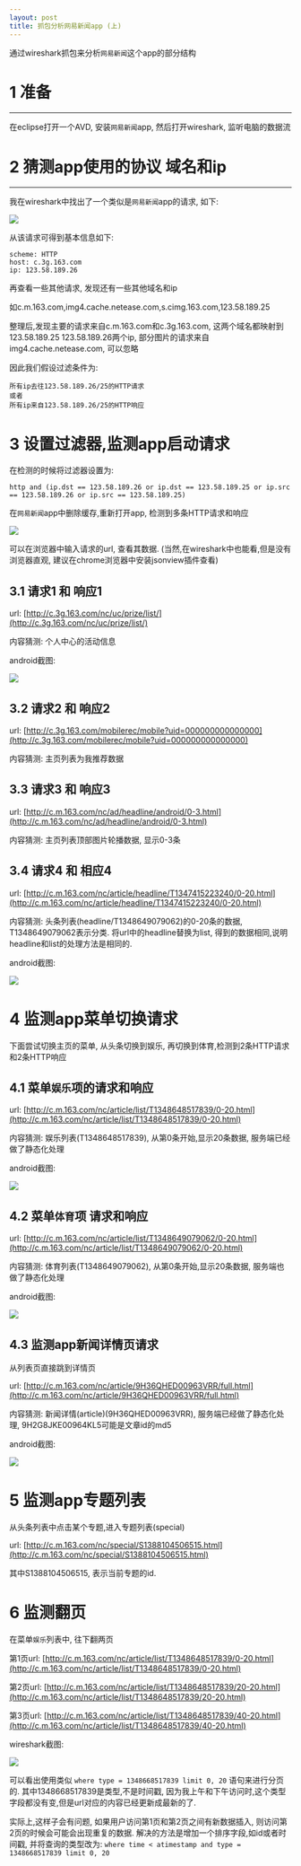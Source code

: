 ```yaml
---
layout: post
title: 抓包分析网易新闻app (上)
---
```


通过wireshark抓包来分析`网易新闻`这个app的部分结构

# 1 准备 
--------------

在eclipse打开一个AVD, 安装`网易新闻`app, 然后打开wireshark, 监听电脑的数据流


# 2 猜测app使用的协议 域名和ip
----------------
我在wireshark中找出了一个类似是`网易新闻`app的请求, 如下:

![](/assets/images/netease_news/firstfind.png)

从该请求可得到基本信息如下:

    scheme: HTTP
    host: c.3g.163.com
    ip: 123.58.189.26

再查看一些其他请求, 发现还有一些其他域名和ip

如c.m.163.com,img4.cache.netease.com,s.cimg.163.com,123.58.189.25

整理后,发现主要的请求来自c.m.163.com和c.3g.163.com, 这两个域名都映射到123.58.189.25 123.58.189.26两个ip, 部分图片的请求来自img4.cache.netease.com, 可以忽略

因此我们假设过滤条件为: 

    所有ip去往123.58.189.26/25的HTTP请求
    或者
    所有ip来自123.58.189.26/25的HTTP响应


# 3 设置过滤器,监测app启动请求

在检测的时候将过滤器设置为: 

    http and (ip.dst == 123.58.189.26 or ip.dst == 123.58.189.25 or ip.src == 123.58.189.26 or ip.src == 123.58.189.25)


在`网易新闻`app中删除缓存,重新打开app, 检测到多条HTTP请求和响应

![](/assets/images/netease_news/1-4.png)

可以在浏览器中输入请求的url, 查看其数据. (当然,在wireshark中也能看,但是没有浏览器直观, 建议在chrome浏览器中安装jsonview插件查看)

## 3.1 请求1 和 响应1

url: [http://c.3g.163.com/nc/uc/prize/list/](http://c.3g.163.com/nc/uc/prize/list/)

内容猜测:  个人中心的活动信息

android截图: 

![](/assets/images/netease_news/ns1.png)


## 3.2 请求2 和 响应2

url: [http://c.3g.163.com/mobilerec/mobile?uid=000000000000000](http://c.3g.163.com/mobilerec/mobile?uid=000000000000000)

内容猜测: 主页列表为我推荐数据 


## 3.3 请求3 和 响应3

url: [http://c.m.163.com/nc/ad/headline/android/0-3.html](http://c.m.163.com/nc/ad/headline/android/0-3.html)

内容猜测: 主页列表顶部图片轮播数据, 显示0-3条 

## 3.4 请求4 和 相应4

url: [http://c.m.163.com/nc/article/headline/T1347415223240/0-20.html](http://c.m.163.com/nc/article/headline/T1347415223240/0-20.html) 

内容猜测:  头条列表(headline/T1348649079062)的0-20条的数据, T1348649079062表示分类. 将url中的headline替换为list, 得到的数据相同,说明headline和list的处理方法是相同的.

android截图: 

![](/assets/images/netease_news/ns2.png)

# 4 监测app菜单切换请求

下面尝试切换主页的菜单, 从头条切换到娱乐, 再切换到体育,检测到2条HTTP请求和2条HTTP响应

## 4.1 菜单`娱乐`项的请求和响应

url: [http://c.m.163.com/nc/article/list/T1348648517839/0-20.html](http://c.m.163.com/nc/article/list/T1348648517839/0-20.html)

内容猜测: 娱乐列表(T1348648517839), 从第0条开始,显示20条数据, 服务端已经做了静态化处理

android截图: 

![](/assets/images/netease_news/ns3.png)


## 4.2 菜单`体育`项 请求和响应

url: [http://c.m.163.com/nc/article/list/T1348649079062/0-20.html](http://c.m.163.com/nc/article/list/T1348649079062/0-20.html)

内容猜测: 体育列表(T1348649079062), 从第0条开始,显示20条数据, 服务端也做了静态化处理

android截图: 

![](/assets/images/netease_news/ns4.png)

## 4.3 监测app新闻详情页请求

从列表页直接跳到详情页

url: [http://c.m.163.com/nc/article/9H36QHED00963VRR/full.html](http://c.m.163.com/nc/article/9H36QHED00963VRR/full.html)

内容猜测: 新闻详情(article)(9H36QHED00963VRR), 服务端已经做了静态化处理, 9H2G8JKE00964KL5可能是文章id的md5

android截图: 

![](/assets/images/netease_news/ns5.png)

# 5 监测app专题列表

从头条列表中点击某个专题,进入专题列表(special)

url: [http://c.m.163.com/nc/special/S1388104506515.html](http://c.m.163.com/nc/special/S1388104506515.html)

其中S1388104506515, 表示当前专题的id. 

# 6 监测翻页

在菜单`娱乐`列表中, 往下翻两页

第1页url: [http://c.m.163.com/nc/article/list/T1348648517839/0-20.html](http://c.m.163.com/nc/article/list/T1348648517839/0-20.html)

第2页url: [http://c.m.163.com/nc/article/list/T1348648517839/20-20.html](http://c.m.163.com/nc/article/list/T1348648517839/20-20.html)

第3页url: [http://c.m.163.com/nc/article/list/T1348648517839/40-20.html](http://c.m.163.com/nc/article/list/T1348648517839/40-20.html)

wireshark截图:

![](/assets/images/netease_news/ns6.png)

可以看出使用类似 `where type = 1348668517839 limit 0, 20` 语句来进行分页的. 其中1348668517839是类型,不是时间戳, 因为我上午和下午访问时,这个类型字段都没有变,但是url对应的内容已经更新成最新的了.

实际上,这样子会有问题, 如果用户访问第1页和第2页之间有新数据插入, 则访问第2页的时候会可能会出现重复的数据. 解决的方法是增加一个排序字段,如id或者时间戳, 并将查询的类型改为: `where time < atimestamp and type = 1348668517839 limit 0, 20`
